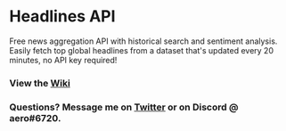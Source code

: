 # Headlines API

Free news aggregation API with historical search and sentiment analysis.
Easily fetch top global headlines from a dataset that's updated every 20 minutes, no API key required! 

### View the [Wiki](https://github.com/hostinfodev/headlines-api/wiki)

### Questions? Message me on [Twitter](https://twitter.com/a3r0id) or on Discord @ aero#6720.
